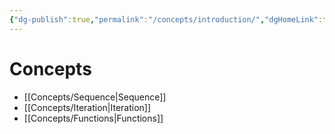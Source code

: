 ```yaml
---
{"dg-publish":true,"permalink":"/concepts/introduction/","dgHomeLink":true,"dgPassFrontmatter":false}
---
```


# Concepts
* [[Concepts/Sequence|Sequence]]
* [[Concepts/Iteration|Iteration]]
* [[Concepts/Functions|Functions]]